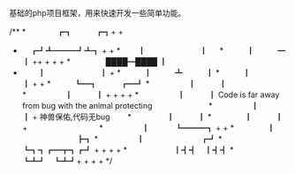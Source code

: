 基础的php项目框架，用来快速开发一些简单功能。

/**
*　　　　┏┓　　　┏┓+ +
*    　┏┛┻━━━┛┻┓ + +
*　　  ┃　　　　　　　┃ 　
*　　　┃　　　━　　　┃ ++ + + +
*　 　　　 ████━████ ┃
*  　　┃　　　　　　　┃ +
*　　　┃　　　┻　　　┃
*　　　┃　　　　　　　┃ + +
*　　　┗━┓　　　┏━┛
*　　　　　┃　　　┃　　　　　　　　　　　
*　　　　　┃　　　┃ + + + +
*　　　　　┃　　　┃ Code is far away from bug with the animal protecting　　　　　　　
*　　　　　┃　　　┃ + 神兽保佑,代码无bug　　
*　 　 　　┃　　　┃
*　　　  　┃　　　┃　　+　　　　　　　　　
*　　　　　┃　 　　┗━━━┓ + +
*　　　　  ┃ 　　　　　　　┣┓
*　　　　　┃ 　　　　　　　┏┛
*　　　　　┗┓┓┏━┳┓┏┛ + + + +
*　　　　　　┃┫┫　┃┫┫
*　　　　　　┗┻┛　┗┻┛+ + + +
*/